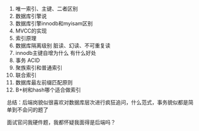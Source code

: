 1. 唯一索引、主键、二者区别
2. 数据库引擎说
3. 数据库引擎innodb和myisam区别
4. MVCC的实现
5. 索引原理
6. 数据库隔离级别 脏读、幻读、不可重复读
7. innodb主键自增为什么 有什么好处
8. 事务 ACID
9. 聚族索引和普通索引
10. 联合索引
11. 数据库最左前缀匹配原则
12. B+树和hash哪个适合做索引



总结：后端岗貌似很喜欢对数据库层次进行疯狂追问，什么范式，事务貌似都是简单到不会问的题了

面试官问我硬件题，我都怀疑我面得是后端吗？